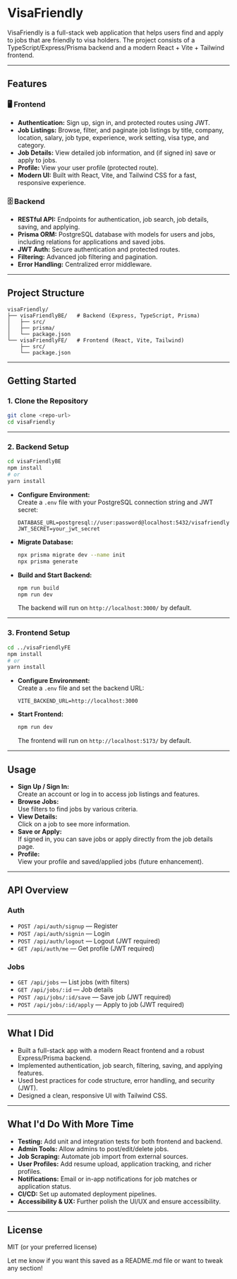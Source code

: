 # VisaFriendly

VisaFriendly is a full-stack web application that helps users find and apply to jobs that are friendly to visa holders. The project consists of a TypeScript/Express/Prisma backend and a modern React + Vite + Tailwind frontend.

---

## Features

### 🖥️ Frontend

- **Authentication:** Sign up, sign in, and protected routes using JWT.
- **Job Listings:** Browse, filter, and paginate job listings by title, company, location, salary, job type, experience, work setting, visa type, and category.
- **Job Details:** View detailed job information, and (if signed in) save or apply to jobs.
- **Profile:** View your user profile (protected route).
- **Modern UI:** Built with React, Vite, and Tailwind CSS for a fast, responsive experience.

### 🗄️ Backend

- **RESTful API:** Endpoints for authentication, job search, job details, saving, and applying.
- **Prisma ORM:** PostgreSQL database with models for users and jobs, including relations for applications and saved jobs.
- **JWT Auth:** Secure authentication and protected routes.
- **Filtering:** Advanced job filtering and pagination.
- **Error Handling:** Centralized error middleware.

---

## Project Structure

```
visaFriendly/
├── visaFriendlyBE/   # Backend (Express, TypeScript, Prisma)
│   ├── src/
│   ├── prisma/
│   └── package.json
└── visaFriendlyFE/   # Frontend (React, Vite, Tailwind)
    ├── src/
    └── package.json
```

---

## Getting Started

### 1. Clone the Repository

```bash
git clone <repo-url>
cd visaFriendly
```

---

### 2. Backend Setup

```bash
cd visaFriendlyBE
npm install
# or
yarn install
```

- **Configure Environment:**  
  Create a `.env` file with your PostgreSQL connection string and JWT secret:

  ```
  DATABASE_URL=postgresql://user:password@localhost:5432/visafriendly
  JWT_SECRET=your_jwt_secret
  ```

- **Migrate Database:**

  ```bash
  npx prisma migrate dev --name init
  npx prisma generate
  ```

- **Build and Start Backend:**
  ```bash
  npm run build
  npm run dev
  ```
  The backend will run on `http://localhost:3000/` by default.

---

### 3. Frontend Setup

```bash
cd ../visaFriendlyFE
npm install
# or
yarn install
```

- **Configure Environment:**  
  Create a `.env` file and set the backend URL:

  ```
  VITE_BACKEND_URL=http://localhost:3000
  ```

- **Start Frontend:**
  ```bash
  npm run dev
  ```
  The frontend will run on `http://localhost:5173/` by default.

---

## Usage

- **Sign Up / Sign In:**  
  Create an account or log in to access job listings and features.
- **Browse Jobs:**  
  Use filters to find jobs by various criteria.
- **View Details:**  
  Click on a job to see more information.
- **Save or Apply:**  
  If signed in, you can save jobs or apply directly from the job details page.
- **Profile:**  
  View your profile and saved/applied jobs (future enhancement).

---

## API Overview

### Auth

- `POST /api/auth/signup` — Register
- `POST /api/auth/signin` — Login
- `POST /api/auth/logout` — Logout (JWT required)
- `GET /api/auth/me` — Get profile (JWT required)

### Jobs

- `GET /api/jobs` — List jobs (with filters)
- `GET /api/jobs/:id` — Job details
- `POST /api/jobs/:id/save` — Save job (JWT required)
- `POST /api/jobs/:id/apply` — Apply to job (JWT required)

---

## What I Did

- Built a full-stack app with a modern React frontend and a robust Express/Prisma backend.
- Implemented authentication, job search, filtering, saving, and applying features.
- Used best practices for code structure, error handling, and security (JWT).
- Designed a clean, responsive UI with Tailwind CSS.

---

## What I'd Do With More Time

- **Testing:** Add unit and integration tests for both frontend and backend.
- **Admin Tools:** Allow admins to post/edit/delete jobs.
- **Job Scraping:** Automate job import from external sources.
- **User Profiles:** Add resume upload, application tracking, and richer profiles.
- **Notifications:** Email or in-app notifications for job matches or application status.
- **CI/CD:** Set up automated deployment pipelines.
- **Accessibility & UX:** Further polish the UI/UX and ensure accessibility.

---

## License

MIT (or your preferred license)

Let me know if you want this saved as a README.md file or want to tweak any section!
